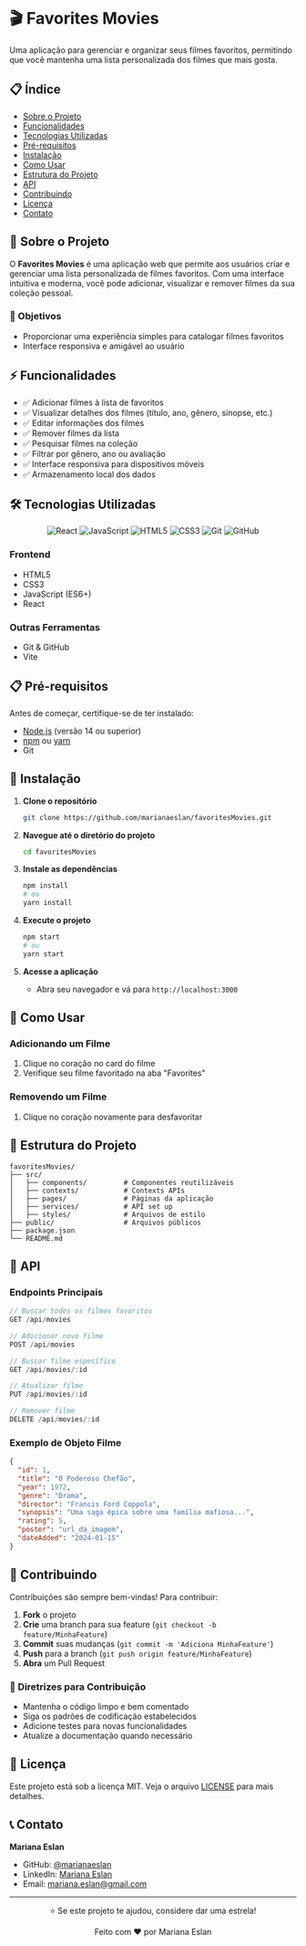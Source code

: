 # 🎬 Favorites Movies

Uma aplicação para gerenciar e organizar seus filmes favoritos, permitindo que você mantenha uma lista personalizada dos filmes que mais gosta.

## 📋 Índice

- [Sobre o Projeto](#sobre-o-projeto)
- [Funcionalidades](#funcionalidades)
- [Tecnologias Utilizadas](#tecnologias-utilizadas)
- [Pré-requisitos](#pré-requisitos)
- [Instalação](#instalação)
- [Como Usar](#como-usar)
- [Estrutura do Projeto](#estrutura-do-projeto)
- [API](#api)
- [Contribuindo](#contribuindo)
- [Licença](#licença)
- [Contato](#contato)

## 📖 Sobre o Projeto

O **Favorites Movies** é uma aplicação web que permite aos usuários criar e gerenciar uma lista personalizada de filmes favoritos. Com uma interface intuitiva e moderna, você pode adicionar, visualizar e remover filmes da sua coleção pessoal.

### 🎯 Objetivos

- Proporcionar uma experiência simples para catalogar filmes favoritos
- Interface responsiva e amigável ao usuário

## ⚡ Funcionalidades

- ✅ Adicionar filmes à lista de favoritos
- ✅ Visualizar detalhes dos filmes (título, ano, gênero, sinopse, etc.)
- ✅ Editar informações dos filmes
- ✅ Remover filmes da lista
- ✅ Pesquisar filmes na coleção
- ✅ Filtrar por gênero, ano ou avaliação
- ✅ Interface responsiva para dispositivos móveis
- ✅ Armazenamento local dos dados

## 🛠 Tecnologias Utilizadas

<div align="center">
  <img src="https://img.shields.io/badge/React-20232A?style=for-the-badge&logo=react&logoColor=61DAFB" alt="React"/>
  <img src="https://img.shields.io/badge/JavaScript-F7DF1E?style=for-the-badge&logo=javascript&logoColor=black" alt="JavaScript"/>
  <img src="https://img.shields.io/badge/HTML5-E34F26?style=for-the-badge&logo=html5&logoColor=white" alt="HTML5"/>
  <img src="https://img.shields.io/badge/CSS3-1572B6?style=for-the-badge&logo=css3&logoColor=white" alt="CSS3"/>
  <img src="https://img.shields.io/badge/Git-F05032?style=for-the-badge&logo=git&logoColor=white" alt="Git"/>
  <img src="https://img.shields.io/badge/GitHub-100000?style=for-the-badge&logo=github&logoColor=white" alt="GitHub"/>
</div>

### Frontend
- HTML5
- CSS3
- JavaScript (ES6+)
- React


### Outras Ferramentas
- Git & GitHub
- Vite

## 📋 Pré-requisitos

Antes de começar, certifique-se de ter instalado:

- [Node.js](https://nodejs.org/) (versão 14 ou superior)
- [npm](https://www.npmjs.com/) ou [yarn](https://yarnpkg.com/)
- Git

## 🔧 Instalação

1. **Clone o repositório**
   ```bash
   git clone https://github.com/marianaeslan/favoritesMovies.git
   ```

2. **Navegue até o diretório do projeto**
   ```bash
   cd favoritesMovies
   ```

3. **Instale as dependências**
   ```bash
   npm install
   # ou
   yarn install
   ```

4. **Execute o projeto**
   ```bash
   npm start
   # ou
   yarn start
   ```

5. **Acesse a aplicação**
   - Abra seu navegador e vá para `http://localhost:3000`

## 🚀 Como Usar

### Adicionando um Filme

1. Clique no coração no card do filme 
2. Verifique seu filme favoritado na aba "Favorites"

### Removendo um Filme

1. Clique no coração novamente para desfavoritar
   
## 📁 Estrutura do Projeto

```
favoritesMovies/
├── src/
│   ├── components/         # Componentes reutilizáveis
│   ├── contexts/           # Contexts APIs
│   ├── pages/              # Páginas da aplicação
│   ├── services/           # API set up
│   ├── styles/             # Arquivos de estilo
├── public/                 # Arquivos públicos
├── package.json
└── README.md
```

## 🔌 API

### Endpoints Principais

```javascript
// Buscar todos os filmes favoritos
GET /api/movies

// Adicionar novo filme
POST /api/movies

// Buscar filme específico
GET /api/movies/:id

// Atualizar filme
PUT /api/movies/:id

// Remover filme
DELETE /api/movies/:id
```

### Exemplo de Objeto Filme

```json
{
  "id": 1,
  "title": "O Poderoso Chefão",
  "year": 1972,
  "genre": "Drama",
  "director": "Francis Ford Coppola",
  "synopsis": "Uma saga épica sobre uma família mafiosa...",
  "rating": 5,
  "poster": "url_da_imagem",
  "dateAdded": "2024-01-15"
}
```

## 🤝 Contribuindo

Contribuições são sempre bem-vindas! Para contribuir:

1. **Fork** o projeto
2. **Crie** uma branch para sua feature (`git checkout -b feature/MinhaFeature`)
3. **Commit** suas mudanças (`git commit -m 'Adiciona MinhaFeature'`)
4. **Push** para a branch (`git push origin feature/MinhaFeature`)
5. **Abra** um Pull Request

### 📝 Diretrizes para Contribuição

- Mantenha o código limpo e bem comentado
- Siga os padrões de codificação estabelecidos
- Adicione testes para novas funcionalidades
- Atualize a documentação quando necessário

## 📝 Licença

Este projeto está sob a licença MIT. Veja o arquivo [LICENSE](LICENSE) para mais detalhes.

## 📞 Contato

**Mariana Eslan**
- GitHub: [@marianaeslan](https://github.com/marianaeslan)
- LinkedIn: [Mariana Eslan](https://linkedin.com/in/marianaeslan)
- Email: mariana.eslan@gmail.com

---

<div align="center">
  <p>⭐ Se este projeto te ajudou, considere dar uma estrela!</p>
  <p>Feito com ❤️ por Mariana Eslan</p>
</div>
